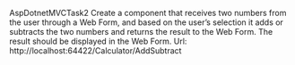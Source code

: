 AspDotnetMVCTask2
Create a component that receives two numbers from the user through a Web Form, and based on the user’s selection it adds or subtracts the two numbers and returns the result to the Web Form. The result should be displayed in the Web Form.
Url: http://localhost:64422/Calculator/AddSubtract